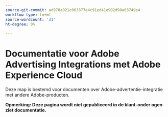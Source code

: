 ```yaml
---
source-git-commit: ad978a021c063377e4c91ed41e902d98a03749e4
workflow-type: tm+mt
source-wordcount: '31'
ht-degree: 0%

---
```

# Documentatie voor Adobe Advertising Integrations met Adobe Experience Cloud

Deze map is bestemd voor documenten over Adobe-advertentie-integratie met andere Adobe-producten.

**Opmerking: Deze pagina wordt niet gepubliceerd in de klant-onder ogen ziet documentatie.**
